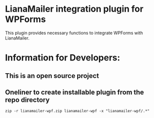 # LianaMailer integration plugin for WPForms

This plugin provides necessary functions to integrate WPForms with LianaMailer.

# Information for Developers:

## This is an open source project

## Oneliner to create installable plugin from the repo directory

```
zip -r lianamailer-wpf.zip lianamailer-wpf -x "lianamailer-wpf/.*"
```
